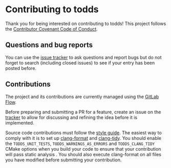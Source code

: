 # Contributing to todds

Thank you for being interested on contributing to todds! This project follows the [Contributor Covenant Code of Conduct](CODE_OF_CONDUCT.md).

## Questions and bug reports

You can use the [issue tracker](https://github.com/joseasoler/todds/issues) to ask questions and report bugs but do not forget to search (including closed issues) to see if your entry has been posted before.

## Contributions

The project and its contributions are currently managed using the [GitLab Flow](https://docs.gitlab.com/ee/topics/gitlab_flow.html). 

Before preparing and submitting a PR for a feature, create an issue on the [tracker](https://github.com/joseasoler/todds/issues) to allow for discussing and refining the idea before it is implemented.

Source code contributions must follow the [style guide](STYLE_GUIDE.md). The easiest way to comply with it is to set up [clang-format](https://clang.llvm.org/docs/ClangFormat.html) and [clang-tidy](https://clang.llvm.org/extra/clang-tidy/). You should enable the `TODDS_UNIT_TESTS`, `TODDS_WARNINGS_AS_ERRORS` and `TODDS_CLANG_TIDY` CMake options when you build your code to ensure that your contribution will pass static analysis . You should also execute clang-format on all files you have modified before submitting your contribution.
